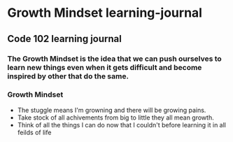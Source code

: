 # Growth Mindset learning-journal
## Code 102 learning journal
### The Growth Mindset is the idea that we can push ourselves to learn new things even when it gets difficult and become inspired by other that do the same. 

### Growth Mindset
- The stuggle means I'm growning and there will be growing pains.
- Take stock of all achivements from big to little they all mean growth.
- Think of all the things I can do now that I couldn't before learning it in all feilds of life
